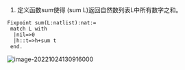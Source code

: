 1. 定义函数sum使得 (sum L)返回自然数列表L中所有数字之和。

```
Fixpoint sum(L:natlist):nat:=
 match L with
  |nil=>0
  |h::t=>h+sum t
 end.
```

![image-20221024130916000](C:/Users/zhy19/AppData/Roaming/Typora/typora-user-images/image-20221024130916000.png)